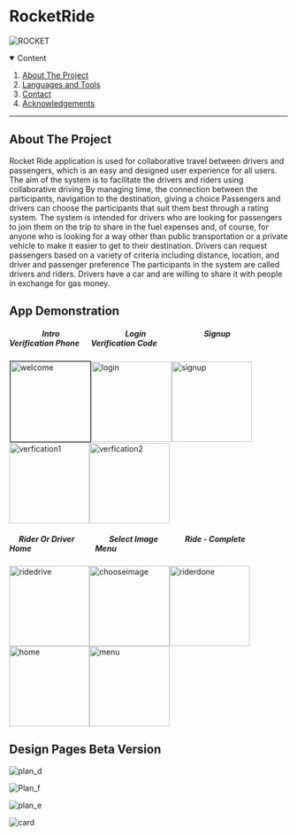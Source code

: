 # RocketRide

![ROCKET](https://user-images.githubusercontent.com/76553647/200204725-d17c7c80-5971-42c1-9306-887f2ceb3459.png)

<!-- TABLE OF CONTENTS -->
<details open="open">
  <summary>Content</summary>
  <ol>
    <li><a href="#about-the-project">About The Project</a></li>
    <li><a href="#App Demonstration">Languages and Tools</a></li>
    <li><a href="#contact">Contact</a></li>
    <li><a href="#acknowledgements">Acknowledgements</a></li>
  </ol>
</details>

---

## About The Project
Rocket Ride application is used for collaborative travel between drivers and passengers, which is an easy and designed user experience for all users.
The aim of the system is to facilitate the drivers and riders using collaborative driving
By managing time, the connection between the participants, navigation to the destination, giving a choice
Passengers and drivers can choose the participants that suit them best through a rating system.
The system is intended for drivers who are looking for passengers to join them on the trip to share in the fuel expenses and, of course, for anyone who is looking for a way other than public transportation or a private vehicle to make it easier to get to their destination.
Drivers can request passengers based on a variety of criteria including distance, location, and driver and passenger preference
The participants in the system are called drivers and riders. Drivers have a car and are willing to share it with people in exchange for gas money.


## App Demonstration

#####     &emsp;&emsp;&emsp;&emsp; Intro	&emsp;&emsp;&emsp;&emsp;&emsp;&emsp;&emsp;&emsp; Login &emsp;&emsp;&emsp;&emsp;&emsp;&emsp;&emsp;		Signup	&emsp;&emsp;&emsp;&emsp;		Verification Phone		&emsp;	 Verification Code

<img src="https://i.ibb.co/KLxgfxZ/welcome.png" alt="welcome" width=145 border="0" style="border:1px solid #000000; margin:1px"/><img src="https://i.ibb.co/5MyxFjs/login.png" alt="login" width=145 border="0"/><img src="https://i.ibb.co/hLVy1S2/signup.png" alt="signup" width=145 border="0"/><img src="https://i.ibb.co/zZYq8NH/verfication1.png" alt="verfication1" width=145 border="0"/><img src="https://i.ibb.co/cyz8xn9/verfication2.png" alt="verfication2" width=145 border="0"/>

#####     &emsp; Rider Or Driver		&emsp;&emsp;&emsp;&emsp;  Select Image 	&emsp;&emsp;&emsp;	  Ride - Complete&emsp;&emsp;&emsp;&emsp;&emsp;	Home&emsp;&emsp;&emsp;&emsp;&emsp;&emsp;&emsp;&emsp;  Menu


<img src="https://i.ibb.co/q0qGnzR/ridedrive.png" alt="ridedrive"  width=145 border="0"/><img src="https://i.ibb.co/x1wDcwN/chooseimage.png" alt="chooseimage" width=145 border="0"/><img src="https://i.ibb.co/mqHBTDG/riderdone.png" alt="riderdone" width=145 border="0"/><img src="https://i.ibb.co/CP8tJ40/home.png" alt="home" width=145 border="0"/><img src="https://i.ibb.co/XWYc0f3/menu.png" alt="menu" width=145 border="0"/>




## Design Pages Beta Version

![plan_d](https://user-images.githubusercontent.com/76553647/200326593-7ca37770-ecb8-4146-b3c0-64b72396ef3b.png)

![Plan_f](https://user-images.githubusercontent.com/76553647/200326631-1620ac9c-53b9-4e43-8a09-052103b6d9f3.png)

![plan_e](https://user-images.githubusercontent.com/76553647/200326679-8a7539de-aa29-4dc2-a0e9-cc7185170e3d.png)


![card](https://user-images.githubusercontent.com/76553647/200201731-372ac792-4504-4df8-b216-3a6677c71109.png)

